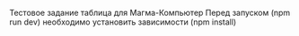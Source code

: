 Тестовое задание таблица для Магма-Компьютер
Перед запуском (npm run dev) необходимо установить зависимости (npm install)
